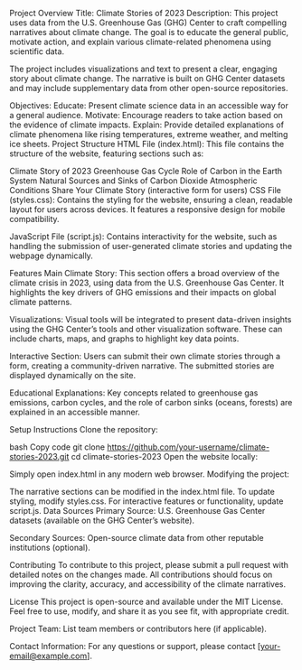 Project Overview
Title: Climate Stories of 2023
Description:
This project uses data from the U.S. Greenhouse Gas (GHG) Center to craft compelling narratives about climate change. The goal is to educate the general public, motivate action, and explain various climate-related phenomena using scientific data.

The project includes visualizations and text to present a clear, engaging story about climate change. The narrative is built on GHG Center datasets and may include supplementary data from other open-source repositories.

Objectives:
Educate: Present climate science data in an accessible way for a general audience.
Motivate: Encourage readers to take action based on the evidence of climate impacts.
Explain: Provide detailed explanations of climate phenomena like rising temperatures, extreme weather, and melting ice sheets.
Project Structure
HTML File (index.html):
This file contains the structure of the website, featuring sections such as:

Climate Story of 2023
Greenhouse Gas Cycle
Role of Carbon in the Earth System
Natural Sources and Sinks of Carbon Dioxide
Atmospheric Conditions
Share Your Climate Story (interactive form for users)
CSS File (styles.css):
Contains the styling for the website, ensuring a clean, readable layout for users across devices. It features a responsive design for mobile compatibility.

JavaScript File (script.js):
Contains interactivity for the website, such as handling the submission of user-generated climate stories and updating the webpage dynamically.

Features
Main Climate Story:
This section offers a broad overview of the climate crisis in 2023, using data from the U.S. Greenhouse Gas Center. It highlights the key drivers of GHG emissions and their impacts on global climate patterns.

Visualizations:
Visual tools will be integrated to present data-driven insights using the GHG Center’s tools and other visualization software. These can include charts, maps, and graphs to highlight key data points.

Interactive Section:
Users can submit their own climate stories through a form, creating a community-driven narrative. The submitted stories are displayed dynamically on the site.

Educational Explanations:
Key concepts related to greenhouse gas emissions, carbon cycles, and the role of carbon sinks (oceans, forests) are explained in an accessible manner.

Setup Instructions
Clone the repository:

bash
Copy code
git clone https://github.com/your-username/climate-stories-2023.git
cd climate-stories-2023
Open the website locally:

Simply open index.html in any modern web browser.
Modifying the project:

The narrative sections can be modified in the index.html file.
To update styling, modify styles.css.
For interactive features or functionality, update script.js.
Data Sources
Primary Source:
U.S. Greenhouse Gas Center datasets (available on the GHG Center’s website).

Secondary Sources:
Open-source climate data from other reputable institutions (optional).

Contributing
To contribute to this project, please submit a pull request with detailed notes on the changes made. All contributions should focus on improving the clarity, accuracy, and accessibility of the climate narratives.

License
This project is open-source and available under the MIT License. Feel free to use, modify, and share it as you see fit, with appropriate credit.

Project Team:
List team members or contributors here (if applicable).

Contact Information:
For any questions or support, please contact [your-email@example.com].

